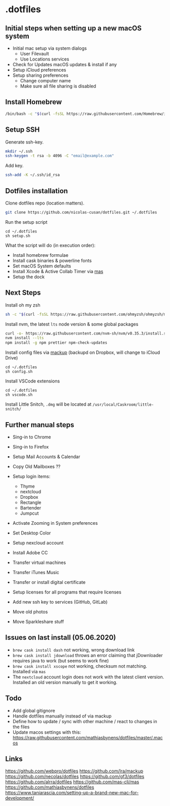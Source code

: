 # .dotfiles

## Initial steps when setting up a new macOS system

- Initial mac setup via system dialogs
  - User Filevault
  - Use Locations services
- Check for Updates macOS updates & install if any
- Setup iCloud preferences
- Setup sharing preferences
  - Change computer name
  - Make sure all file sharing is disabled

## Install Homebrew

```bash
/bin/bash -c "$(curl -fsSL https://raw.githubusercontent.com/Homebrew/install/master/install.sh)"
```

## Setup SSH

Generate ssh-key.

```bash
mkdir ~/.ssh
ssh-keygen -t rsa -b 4096 -C "email@example.com"
```

Add key.

```bash
ssh-add -K ~/.ssh/id_rsa
```

## Dotfiles installation

Clone dotfiles repo (location matters).

```bash
git clone https://github.com/nicolas-cusan/dotfiles.git ~/.dotfiles
```

Run the setup script

```
cd ~/.dotfiles
sh setup.sh
```

What the script will do (in execution order):

- Install homebrew formulae
- Install cask binaries & powerline fonts
- Set macOS System defaults
- Install Xcode & Active Collab Timer via [mas](https://github.com/mas-cli/mas)
- Setup the dock

## Next Steps

Install oh my zsh

```bash
sh -c "$(curl -fsSL https://raw.githubusercontent.com/ohmyzsh/ohmyzsh/master/tools/install.sh)"
```

Install nvm, the latest `lts` node version & some global packages

```bash
curl -o- https://raw.githubusercontent.com/nvm-sh/nvm/v0.35.3/install.sh | bash
nvm install --lts
npm install -g npm prettier npm-check-updates
```

Install config files via [mackup](https://github.com/lra/mackup) (backupd on Dropbox, will change to iCloud Drive)

```
cd ~/.dotfiles
sh config.sh
```

Install VSCode extensions

```
cd ~/.dotfiles
sh vscode.sh
```

Install Little Snitch, `.dmg` will be located at `/usr/local/Caskroom/little-snitch/`

## Further manual steps

- Sing-in to Chrome
- Sing-in to Firefox
- Setup Mail Accounts & Calendar
- Copy Old Mailboxes ??
- Setup login items:
  - Thyme
  - nextcloud
  - Dropbox
  - Rectangle
  - Bartender
  - Jumpcut
- Activate Zooming in System preferences
- Set Desktop Color
- Setup nexcloud account

- Install Adobe CC
- Transfer virtual machines
- Transfer iTunes Music
- Transfer or install digital certificate
- Setup licenses for all programs that require licenses
- Add new ssh key to services (GitHub, GitLab)
- Move old photos
- Move Sparkleshare stuff

## Issues on last install (05.06.2020)

- `brew cask install dash` not working, wrong download link
- `brew cask install jdownload` throws an error claiming that jDownloader requires java to work (but seems to work fine)
- `brew cask install xscope` not working, checksum not matching. Installed via `mas`
- The `nextcloud` account login does not work with the latest client version. Installed an old version manually to get it working.

## Todo

- Add global gitignore
- Handle dotfiles manually instead of via mackup
- Define how to update / sync with other machine / react to changes in the files
- Update macos settings with this: https://raw.githubusercontent.com/mathiasbynens/dotfiles/master/.macos

## Links

https://github.com/webpro/dotfiles
https://github.com/lra/mackup
https://github.com/necolas/dotfiles
https://github.com/gf3/dotfiles
https://github.com/alrra/dotfiles
https://github.com/mas-cli/mas
https://github.com/mathiasbynens/dotfiles
https://www.taniarascia.com/setting-up-a-brand-new-mac-for-development/
